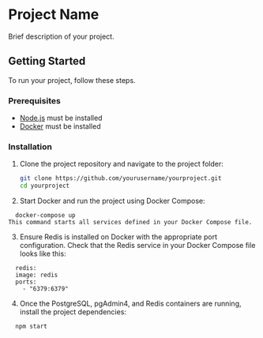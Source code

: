 # Project Name

Brief description of your project.

## Getting Started

To run your project, follow these steps.

### Prerequisites

- [Node.js](https://nodejs.org/) must be installed
- [Docker](https://www.docker.com/products/docker-desktop) must be installed

### Installation

1. Clone the project repository and navigate to the project folder:

   ```bash
   git clone https://github.com/yourusername/yourproject.git
   cd yourproject
2. Start Docker and run the project using Docker Compose:

```
  docker-compose up
This command starts all services defined in your Docker Compose file.
```
3. Ensure Redis is installed on Docker with the appropriate port configuration. Check that the Redis service in your Docker Compose file looks like this:
```
  redis:
  image: redis
  ports:
    - "6379:6379"
```
4. Once the PostgreSQL, pgAdmin4, and Redis containers are running, install the project dependencies:
```
  npm start
```
